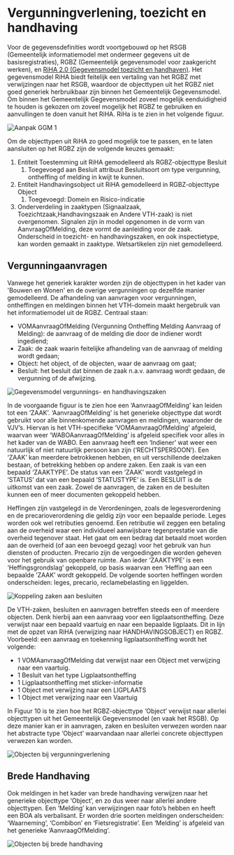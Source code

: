 # Vergunningverlening, toezicht en handhaving

Voor de gegevensdefinities wordt voortgebouwd op het RSGB (Gemeentelijk informatiemodel met ondermeer gegevens uit de basisregistraties), RGBZ (Gemeentelijk gegevensmodel voor zaakgericht werken), en [RiHA 2.0  (Gegevensmodel toezicht en handhaven)](https://www.pleio.nl/pages/view/52755822/riha-referentieinformatiemodel-handhaving). Het gegevensmodel RiHA biedt feitelijk een vertaling van het RGBZ met verwijzingen naar het RSGB, waardoor de objecttypen uit het RGBZ niet goed generiek herbruikbaar zijn binnen het Gemeentelijk Gegevensmodel. Om binnen het Gemeentelijk Gegevensmodel zoveel mogelijk eenduidigheid te houden is gekozen om zoveel mogelijk het RGBZ te gebruiken en aanvullingen te doen vanuit het RiHA. RiHa is te zien in het volgende figuur.

![Aanpak GGM 1][riha]

Om de objecttypen uit RiHA zo goed mogelijk toe te passen, en te laten aansluiten op het RGBZ zijn de volgende keuzes gemaakt:

1. Entiteit Toestemming uit RiHA gemodelleerd als RGBZ-objecttype Besluit
    1. Toegevoegd aan Besluit attribuut Besluitsoort om type vergunning, ontheffing of melding in kwijt te kunnen. 
2. Entiteit Handhavingsobject uit RiHA gemodelleerd in RGBZ-objecttype Object
    1. Toegevoegd: Domein en Risico-indicatie
3. Onderverdeling in zaaktypen (Signaalzaak, Toezichtzaak,Handhavingszaak en Andere VTH-zaak) is niet overgenomen. Signalen zijn in model opgenomen in de vorm van AanvraagOfMelding, deze vormt de aanleiding voor de zaak. Onderscheid in toezicht- en handhavingszaken, en ook inspectietype, kan worden gemaakt in zaaktype. Wetsartikelen zijn niet gemodelleerd.

## Vergunningaanvragen

Vanwege het generiek karakter worden zijn de objecttypen in het kader van 'Bouwen en Wonen' en de overige vergunningen op dezelfde manier gemodelleerd. De afhandeling van aanvragen voor vergunningen, ontheffingen en meldingen binnen het VTH-domein maakt hergebruik van het informatiemodel uit de RGBZ. Centraal staan:

* VOMAanvraagOfMelding (Vergunning Ontheffing Melding Aanvraag of Melding): de aanvraag of de melding die door de indiener wordt ingediend;
* Zaak: de zaak waarin feitelijke afhandeling van de aanvraag of melding wordt gedaan;
* Object: het object, of de objecten, waar de aanvraag om gaat;
* Besluit: het besluit dat binnen de zaak n.a.v. aanvraag wordt gedaan, de vergunning of de afwijzing.

![Gegevensmodel vergunnings- en handhavingszaken][vthHandhaving]

In de voorgaande figuur is te zien hoe een ‘AanvraagOfMelding’ kan leiden tot een ‘ZAAK’. ‘AanvraagOfMelding’ is het generieke objecttype dat wordt gebruikt voor alle binnenkomende aanvragen en meldingen, waaronder de VJV’s. Hiervan is het VTH-specifieke ‘VOMAanvraagOfMelding’ afgeleid, waarvan weer ‘WABOAanvraagOfMelding’ is afgeleid specifiek voor alles in het kader van de WABO.
Een aanvraag heeft een ‘Indiener’ wat weer een natuurlijk of niet natuurlijk persoon kan zijn (‘RECHTSPERSOON’). Een ‘ZAAK’ kan meerdere betrokkenen hebben, en uit verschillende deelzaken bestaan, of betrekking hebben op andere zaken. Een zaak is van een bepaald ‘ZAAKTYPE’. De status van een ‘ZAAK’ wordt vastgelegd in ‘STATUS’ dat van een bepaald ‘STATUSTYPE’ is. Een BESLUIT is de uitkomst van een zaak. Zowel de aanvragen, de zaken en de besluiten kunnen een of meer documenten gekoppeld hebben.
  
Heffingen zijn vastgelegd in de Verordeningen, zoals de legesverordening en de precarioverordening die geldig zijn voor een bepaalde periode. Leges worden ook wel retributies genoemd. Een retributie wil zeggen een betaling aan de overheid waar een individueel aanwijsbare tegenprestatie van die overheid tegenover staat. Het gaat om een bedrag dat betaald moet worden aan de overheid (of aan een bevoegd gezag) voor het gebruik van hun diensten of producten. Precario zijn de vergoedingen die worden geheven voor het gebruik van openbare ruimte. Aan ieder ‘ZAAKTYPE’ is een ‘Heffingsgrondslag’ gekoppeld, op basis waarvan een ‘Heffing aan een bepaalde ‘ZAAK’ wordt gekoppeld.  De volgende soorten heffingen worden onderscheiden: leges, precario, reclamebelasting en liggelden.

![Koppeling zaken aan besluiten][vthZakenEnBesluiten]

De VTH-zaken, besluiten en aanvragen betreffen steeds een of meerdere objecten. Denk hierbij aan een aanvraag voor een ligplaatsontheffing. Deze verwijst naar een bepaald vaartuig en naar een bepaalde ligplaats. Dit in lijn met de opzet van RiHA (verwijzing naar HANDHAVINGSOBJECT) en RGBZ.  
Voorbeeld: een aanvraag en toekenning ligplaatsontheffing wordt het volgende:

* 1 VOMAanvraagOfMelding dat verwijst naar een Object met verwijzing naar een vaartuig.
* 1 Besluit van het type Ligplaatsontheffing
* 1 Ligplaatsontheffing met sticker-informatie
* 1 Object met verwijzing naar een LIGPLAATS
* 1 Object met verwijzing naar een Vaartuig

In Figuur 10 is te zien hoe het RGBZ-objecttype ‘Object’ verwijst naar allerlei objecttypen uit het Gemeentelijk Gegevensmodel (en vaak het RSGB). Op deze manier kan er in aanvragen, zaken en besluiten verwezen worden naar het abstracte type ‘Object’ waarvandaan naar allerlei concrete objecttypen verwezen kan worden.

![Objecten bij vergunningverlening][vthObjectenVergunning]

## Brede Handhaving

Ook meldingen in het kader van brede handhaving verwijzen naar het generieke objecttype ‘Object’, en zo dus weer naar allerlei andere objecttypen. Een ‘Melding’ kan verwijzingen naar foto’s hebben en heeft een BOA als verbalisant. Er worden drie soorten meldingen onderscheiden: ‘Waarneming’, ‘Combibon’ en ‘Fietsregistratie’. Een ‘Melding’ is afgeleid van het generieke ‘AanvraagOfMelding’.

![Objecten bij brede handhaving][vthObjecttypenBredeHandhaving]

[vthObjecttypenBredeHandhaving]: image/EAID_EC84A03C_FC04_401a_8263_7809B74179F8.gif "Objecttypen bij brede handhaving"
[vthObjectenVergunning]: image/EAID_C9CE09B7_32EF_40eb_9C82_7FD6EDEA1D9E.gif "Objecttypen bij vergunningverlening"
[vthZakenEnBesluiten]: image/EAID_A2BA1F0D_8428_42fc_80D6_7184F243D268.gif "Koppeling zaken aan besluiten"
[vthHandhaving]: image/EAID_BB52C835_0B2D_4164_AC9D_9D6EDBD7E267.gif "Gegevensmodel vergunnings- en handhavingszaken"
[riha]: image/riha.png "Gegevensmodel RiHa"
